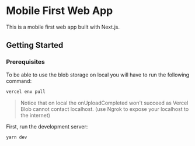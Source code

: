 # Mobile First Web App

This is a mobile first web app built with Next.js.

## Getting Started

### Prerequisites

To be able to use the blob storage on local you will have to run the following command:

```bash
vercel env pull
```

> Notice that on local the onUploadCompleted won't succeed as Vercel Blob cannot contact localhost. (use Ngrok to expose your localhost to the internet)

First, run the development server:

```bash
yarn dev
```
